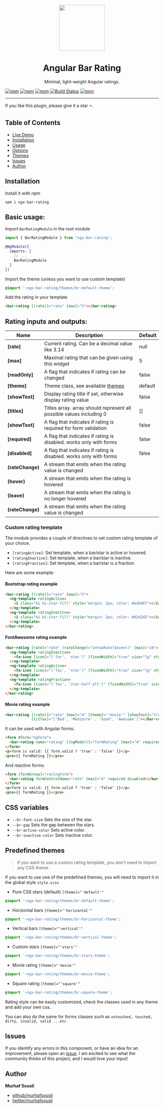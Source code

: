 <p align="center">
  <img height="150px" width="150px" style="text-align: center;" src="https://cdn.rawgit.com/MurhafSousli/ngx-bar-rating/af32c04d/assets/logo.svg">
  <h1 align="center">Angular Bar Rating</h1>
  <p align="center">Minimal, light-weight Angular ratings.</p>
</p>

[![npm](https://img.shields.io/badge/demo-online-ed1c46.svg)](https://murhafsousli.github.io/ngx-bar-rating)
[![npm](https://img.shields.io/badge/stackblitz-online-orange.svg)](https://stackblitz.com/edit/ngx-bar-rating)
[![npm](https://img.shields.io/npm/v/ngx-bar-rating.svg)](https://www.npmjs.com/package/ngx-bar-rating)
[![Build Status](https://travis-ci.org/MurhafSousli/ngx-bar-rating.svg)](https://travis-ci.org/MurhafSousli/ngx-bar-rating)
[![npm](https://img.shields.io/npm/l/express.svg?maxAge=2592000)](/LICENSE)

___

If you like this plugin, please give it a star ⭐.

## Table of Contents

- [Live Demo](https://MurhafSousli.github.io/ngx-bar-rating)
- [Installation](#installation)
- [Usage](#usage)
- [Options](#options)
- [Themes](#themes)
- [Issues](#issues)
- [Author](#author)

<a name="installation"/>

## Installation

Install it with npm

`npm i ngx-bar-rating`


<a name="usage"/>

## Basic usage:

Import `BarRatingModule` in the root module

```ts
import { BarRatingModule } from "ngx-bar-rating";

@NgModule({
  imports: [
    // ...
    BarRatingModule
  ]
})
```

Import the theme (unless you want to use custom template)

```scss
@import '~ngx-bar-rating/themes/br-default-theme';
```

Add the rating in your template

```html
<bar-rating [(rate)]="rate" [max]="5"></bar-rating>
```

<a name="options"/>

## Rating inputs and outputs:

| Name             | Description                                                          | Default |
|------------------|----------------------------------------------------------------------|---------|
| **[rate]**       | Current rating. Can be a decimal value like 3.14                     | null    |
| **[max]**        | Maximal rating that can be given using this widget                   | 5       |
| **[readOnly]**   | A flag that indicates if rating can be changed                       | false   |
| **[theme]**      | Theme class, see available [themes](#themes)                         | default |
| **[showText]**   | Display rating title if set, otherwise display rating value          | false   |
| **[titles]**     | Titles array. array should represent all possible values including 0 | []      |
| **[showText]**   | A flag that indicates if rating is required for form validation      | false   |
| **[required]**   | A flag that indicates if rating is disabled. works only with forms   | false   |
| **[disabled]**   | A flag that indicates if rating is disabled. works only with forms   | false   |
| **(rateChange)** | A stream that emits when the rating value is changed                 |         |
| **(hover)**      | A stream that emits when the rating is hovered                       |         |
| **(leave)**      | A stream that emits when the rating is no longer hovered             |         |
| **(rateChange)** | A stream that emits when the rating value is changed                 |         |

### Custom rating template

The module provides a couple of directives to set custom rating template of your choice.

- `[ratingActive]`: Set template, when a bar/star is active or hovered.
- `[ratingInactive]`: Set template, when a bar/star is inactive.
- `[ratingFraction]`: Set template, when a bar/star is a fraction.

Here are some example:

#### Bootstrap rating example

```html
<bar-rating [(rate)]="rate" [max]="5">
  <ng-template ratingActive>
    <i class="bi bi-star-fill" style="margin: 2px; color: #edb867"></i>
  </ng-template>
  <ng-template ratingInactive>
    <i class="bi bi-star-fill" style="margin: 2px; color: #d2d2d2"></i>
  </ng-template>
</bar-rating>
```

#### FontAwesome rating example

```html
<bar-rating [rate]="rate" (rateChange)="onFaoRate($event)" [max]="10">
  <ng-template ratingInactive>
    <fa-icon [icon]="['far', 'star']" [fixedWidth]="true" size="lg" style="color: #d2d2d2"></fa-icon>
  </ng-template>
  <ng-template ratingActive>
    <fa-icon [icon]="['fas', 'star']" [fixedWidth]="true" size="lg" style="color: #50e3c2"></fa-icon>
  </ng-template>
  <ng-template ratingFraction>
    <fa-icon [icon]="['fas', 'star-half-alt']" [fixedWidth]="true" size="lg" style="color: #50e3c2"></fa-icon>
  </ng-template>
</bar-rating>
```

#### Movie rating example

```html
<bar-rating [(rate)]="rate" [max]="4" [theme]="'movie'" [showText]="true"
            [titles]="['Bad', 'Mediocre' , 'Good', 'Awesome']"></bar-rating>
```

It can be used with Angular forms:

```html
<form #form="ngForm">
  <bar-rating name="rating" [(ngModel)]="formRating" [max]="4" required disabled></bar-rating>
</form>
<p>form is valid: {{ form.valid ? 'true' : 'false' }}</p>
<pre>{{ formRating }}</pre>
```

And reactive forms:

```html
<form [formGroup]="ratingForm">
  <bar-rating formControlName="rate" [max]="4" required disabled></bar-rating>
</form>
<p>form is valid: {{ form.valid ? 'true' : 'false' }}</p>
<pre>{{ formRating }}</pre>
```

## CSS variables

- `--br-font-size` Sets the size of the star.
- `--br-gap` Sets the gap between the stars.
- `--br-active-color` Sets active color.
- `--br-inactive-color` Sets inactive color.

<a name="themes"/>

## Predefined themes

> If you want to use a custom rating template, you don't need to import any CSS theme.

If you want to use one of the predefined themes, you will need to import it in the global style `style.scss`

- Pure CSS stars (default) `[theme]="'default'"`

```css
@import '~ngx-bar-rating/themes/br-default-theme';
```

- Horizontal bars `[theme]="'horizontal'"`

```css
@import '~ngx-bar-rating/themes/br-horizontal-theme';
```

- Vertical bars `[theme]="'vertical'"`

```css
@import '~ngx-bar-rating/themes/br-vertical-theme';
```

- Custom stars `[theme]="'stars'"`

```css
@import '~ngx-bar-rating/themes/br-stars-theme';
```

- Movie rating `[theme]="'movie'"`

```css
@import '~ngx-bar-rating/themes/br-movie-theme';
```

- Square rating `[theme]="'square'"`

```css
@import '~ngx-bar-rating/themes/br-square-theme';
```

Rating style can be easily customized, check the classes used in any theme and add your own css.

You can also do the same for forms classes such as `untouched, touched, dirty, invalid, valid ...etc`

## Issues

If you identify any errors in this component, or have an idea for an improvement, please open
an [issue](https://github.com/MurhafSousli/ngx-bar-rating/issues). I am excited to see what the community thinks of this
project, and I would love your input!

## Author

**Murhaf Sousli**

- [github/murhafsousli](https://github.com/MurhafSousli)
- [twitter/murhafsousli](https://twitter.com/MurhafSousli)

